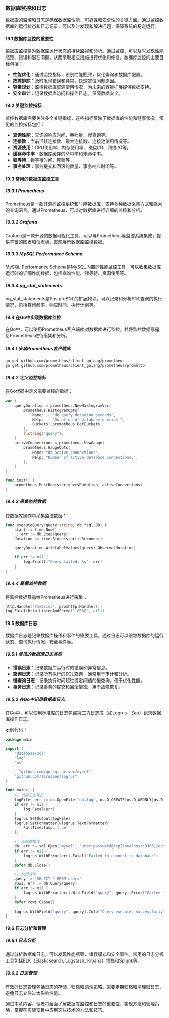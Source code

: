 ### 数据库监控和日志

数据库的监控和日志是确保数据库性能、可靠性和安全性的关键方面。通过监控数据库的运行状态和日志记录，可以及时发现和解决问题，保障系统的稳定运行。

#### 19.1 数据库监控的重要性

数据库监控是对数据库运行状态的持续监视和分析。通过监控，可以及时发现性能瓶颈、错误和潜在问题，从而采取相应措施进行优化和修复。数据库监控的主要目标包括：

- **性能优化**：通过监控指标，识别性能瓶颈，优化查询和数据库配置。
- **故障排除**：及时发现错误和异常，快速定位问题原因。
- **容量规划**：监控数据库资源使用情况，为未来的容量扩展提供数据支持。
- **安全审计**：记录数据库访问和操作日志，保障数据安全。

#### 19.2 关键监控指标

监控数据库需要关注多个关键指标，这些指标反映了数据库的性能和健康状况。常见的监控指标包括：

- **查询性能**：查询的响应时间、吞吐量、慢查询等。
- **连接数**：当前活跃连接数、最大连接数、连接池使用情况等。
- **资源使用**：CPU使用率、内存使用率、磁盘I/O、网络I/O等。
- **缓存命中率**：数据库缓存的命中率和未命中率。
- **锁等待**：锁等待时间、死锁等。
- **事务处理**：事务提交和回滚的数量、事务响应时间等。

#### 19.3 常用的数据库监控工具

##### 19.3.1 Prometheus

Prometheus是一款开源的监控系统和时序数据库，支持多种数据采集方式和强大的查询语言。通过Prometheus，可以对数据库进行详细的监控和分析。

##### 19.3.2 Grafana

Grafana是一款开源的数据可视化工具，可以与Prometheus等监控系统集成，提供丰富的图表和仪表板，直观展示数据库监控数据。

##### 19.3.3 MySQL Performance Schema

MySQL Performance Schema是MySQL内置的性能监控工具，可以收集数据库运行时的详细性能数据，包括查询性能、锁等待、资源使用等。

##### 19.3.4 pg_stat_statements

pg_stat_statements是PostgreSQL的扩展模块，可以记录和分析SQL查询的执行情况，包括查询频率、响应时间、执行计划等。

#### 19.4 在Go中实现数据库监控

在Go中，可以使用Prometheus客户端库对数据库进行监控，并将监控数据暴露给Prometheus进行采集和分析。

##### 19.4.1 安装Prometheus客户端库

```bash
go get github.com/prometheus/client_golang/prometheus
go get github.com/prometheus/client_golang/prometheus/promhttp
```

##### 19.4.2 定义监控指标

在Go代码中定义需要监控的指标：
```go
var (
    queryDuration = prometheus.NewHistogramVec(
        prometheus.HistogramOpts{
            Name:    "db_query_duration_seconds",
            Help:    "Duration of database queries.",
            Buckets: prometheus.DefBuckets,
        },
        []string{"query"},
    )
    activeConnections = prometheus.NewGauge(
        prometheus.GaugeOpts{
            Name: "db_active_connections",
            Help: "Number of active database connections.",
        },
    )
)

func init() {
    prometheus.MustRegister(queryDuration, activeConnections)
}
```

##### 19.4.3 采集监控数据

在数据库操作中采集监控数据：
```go
func executeQuery(query string, db *sql.DB) {
    start := time.Now()
    _, err := db.Exec(query)
    duration := time.Since(start).Seconds()

    queryDuration.WithLabelValues(query).Observe(duration)

    if err != nil {
        log.Printf("Query failed: %v", err)
    }
}
```

##### 19.4.4 暴露监控数据

将监控数据暴露给Prometheus进行采集：
```go
http.Handle("/metrics", promhttp.Handler())
log.Fatal(http.ListenAndServe(":8080", nil))
```

#### 19.5 数据库日志

数据库日志是记录数据库操作和事件的重要工具，通过日志可以跟踪数据库的运行状态、查询执行情况、安全事件等。

##### 19.5.1 常见的数据库日志类型

- **错误日志**：记录数据库运行时的错误和异常信息。
- **查询日志**：记录所有执行的SQL查询，通常用于审计和分析。
- **慢查询日志**：记录执行时间超过设定阈值的慢查询，便于优化性能。
- **事务日志**：记录事务的提交和回滚情况，用于故障恢复。

##### 19.5.2 在Go中记录数据库日志

在Go中，可以使用标准库的日志包或第三方日志库（如Logrus、Zap）记录数据库操作日志。

示例代码：
```go
package main

import (
    "database/sql"
    "log"
    "os"

    _ "github.com/go-sql-driver/mysql"
    "github.com/sirupsen/logrus"
)

func main() {
    // 设置日志输出
    logFile, err := os.OpenFile("db.log", os.O_CREATE|os.O_WRONLY|os.O_APPEND, 0666)
    if err != nil {
        log.Fatal(err)
    }
    logrus.SetOutput(logFile)
    logrus.SetFormatter(&logrus.TextFormatter{
        FullTimestamp: true,
    })

    // 连接数据库
    db, err := sql.Open("mysql", "user:password@tcp(localhost:3306)/dbname")
    if err != nil {
        logrus.WithError(err).Fatal("Failed to connect to database")
    }
    defer db.Close()

    // 执行查询
    query := "SELECT * FROM users"
    rows, err := db.Query(query)
    if err != nil {
        logrus.WithError(err).WithField("query", query).Error("Failed to execute query")
    }
    defer rows.Close()

    logrus.WithField("query", query).Info("Query executed successfully")
}
```

#### 19.6 日志分析和管理

##### 19.6.1 日志分析

通过分析数据库日志，可以发现性能瓶颈、错误模式和安全事件。常用的日志分析工具包括ELK（Elasticsearch, Logstash, Kibana）堆栈和Splunk等。

##### 19.6.2 日志管理

有效的日志管理包括日志的存储、归档和清理策略。需要定期归档和清理旧日志，避免日志文件过大影响性能。

通过本章内容，读者将全面了解数据库监控和日志的重要性、实现方法和管理策略，掌握在实际项目中应用这些技术的方法和技巧。